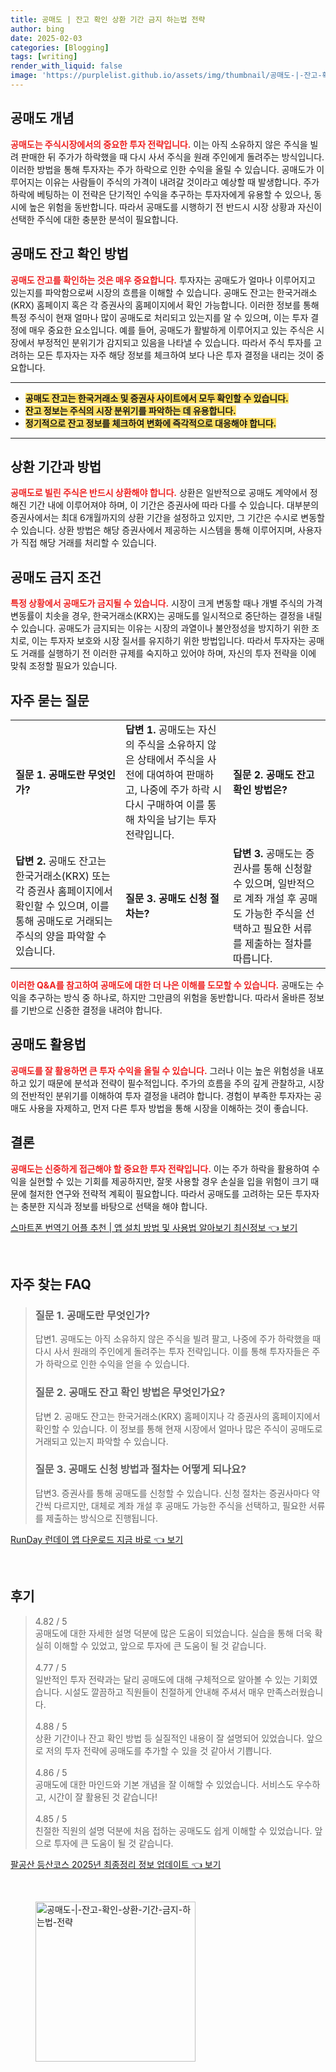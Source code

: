 ```yaml
---
title: 공매도 | 잔고 확인 상환 기간 금지 하는법 전략
author: bing
date: 2025-02-03
categories: [Blogging]
tags: [writing]
render_with_liquid: false
image: 'https://purplelist.github.io/assets/img/thumbnail/공매도-|-잔고-확인-상환-기간-금지-하는법-전략.webp'
---
```



<h2 id='공매도 개념'>공매도 개념</h2>

<p><b><span style="color: #ee2323;">공매도는 주식시장에서의 중요한 투자 전략입니다.</span></b> 이는 아직 소유하지 않은 주식을 빌려 판매한 뒤 주가가 하락했을 때 다시 사서 주식을 원래 주인에게 돌려주는 방식입니다. 이러한 방법을 통해 투자자는 주가 하락으로 인한 수익을 올릴 수 있습니다. 공매도가 이루어지는 이유는 사람들이 주식의 가격이 내려갈 것이라고 예상할 때 발생합니다. 주가 하락에 베팅하는 이 전략은 단기적인 수익을 추구하는 투자자에게 유용할 수 있으나, 동시에 높은 위험을 동반합니다. 따라서 공매도를 시행하기 전 반드시 시장 상황과 자신이 선택한 주식에 대한 충분한 분석이 필요합니다.</p>

<h2 id='공매도 잔고 확인 방법'>공매도 잔고 확인 방법</h2>

<p><b><span style="color: #ee2323;">공매도 잔고를 확인하는 것은 매우 중요합니다.</span></b> 투자자는 공매도가 얼마나 이루어지고 있는지를 파악함으로써 시장의 흐름을 이해할 수 있습니다. 공매도 잔고는 한국거래소(KRX) 홈페이지 혹은 각 증권사의 홈페이지에서 확인 가능합니다. 이러한 정보를 통해 특정 주식이 현재 얼마나 많이 공매도로 처리되고 있는지를 알 수 있으며, 이는 투자 결정에 매우 중요한 요소입니다. 예를 들어, 공매도가 활발하게 이루어지고 있는 주식은 시장에서 부정적인 분위기가 감지되고 있음을 나타낼 수 있습니다. 따라서 주식 투자를 고려하는 모든 투자자는 자주 해당 정보를 체크하여 보다 나은 투자 결정을 내리는 것이 중요합니다.</p>

<hr />

<ul>
    <li><b><span style="background-color: #ffe066;">공매도 잔고는 한국거래소 및 증권사 사이트에서 모두 확인할 수 있습니다.</span></b></li>
    <li><b><span style="background-color: #ffe066;">잔고 정보는 주식의 시장 분위기를 파악하는 데 유용합니다.</span></b></li>
    <li><b><span style="background-color: #ffe066;">정기적으로 잔고 정보를 체크하여 변화에 즉각적으로 대응해야 합니다.</span></b></li>
</ul>

<hr />

<h2 id='상환 기간과 방법'>상환 기간과 방법</h2>

<p><b><span style="color: #ee2323;">공매도로 빌린 주식은 반드시 상환해야 합니다.</span></b> 상환은 일반적으로 공매도 계약에서 정해진 기간 내에 이루어져야 하며, 이 기간은 증권사에 따라 다를 수 있습니다. 대부분의 증권사에서는 최대 6개월까지의 상환 기간을 설정하고 있지만, 그 기간은 수시로 변동할 수 있습니다. 상환 방법은 해당 증권사에서 제공하는 시스템을 통해 이루어지며, 사용자가 직접 해당 거래를 처리할 수 있습니다.</p>

<h2 id='공매도 금지 조건'>공매도 금지 조건</h2>

<p><b><span style="color: #ee2323;">특정 상황에서 공매도가 금지될 수 있습니다.</span></b> 시장이 크게 변동할 때나 개별 주식의 가격 변동률이 치솟을 경우, 한국거래소(KRX)는 공매도를 일시적으로 중단하는 결정을 내릴 수 있습니다. 공매도가 금지되는 이유는 시장의 과열이나 불안정성을 방지하기 위한 조치로, 이는 투자자 보호와 시장 질서를 유지하기 위한 방법입니다. 따라서 투자자는 공매도 거래를 실행하기 전 이러한 규제를 숙지하고 있어야 하며, 자신의 투자 전략을 이에 맞춰 조정할 필요가 있습니다.</p>

<h2 id='자주 묻는 질문'>자주 묻는 질문</h2>

<table>
    <tr>
        <td><b>질문 1. 공매도란 무엇인가?</b></td>
        <td><b>답변 1.</b> 공매도는 자신의 주식을 소유하지 않은 상태에서 주식을 사전에 대여하여 판매하고, 나중에 주가 하락 시 다시 구매하여 이를 통해 차익을 남기는 투자 전략입니다.</td>
        <td><b>질문 2. 공매도 잔고 확인 방법은?</b></td>
    </tr>
    <tr>
        <td><b>답변 2.</b> 공매도 잔고는 한국거래소(KRX) 또는 각 증권사 홈페이지에서 확인할 수 있으며, 이를 통해 공매도로 거래되는 주식의 양을 파악할 수 있습니다.</td>
        <td><b>질문 3. 공매도 신청 절차는?</b></td>
        <td><b>답변 3.</b> 공매도는 증권사를 통해 신청할 수 있으며, 일반적으로 계좌 개설 후 공매도 가능한 주식을 선택하고 필요한 서류를 제출하는 절차를 따릅니다.</td>
    </tr>
</table>

<p><b><span style="color: #ee2323;">이러한 Q&A를 참고하여 공매도에 대한 더 나은 이해를 도모할 수 있습니다.</span></b> 공매도는 수익을 추구하는 방식 중 하나로, 하지만 그만큼의 위험을 동반합니다. 따라서 올바른 정보를 기반으로 신중한 결정을 내려야 합니다.</p>

<h2 id='공매도 활용법'>공매도 활용법</h2>

<p><b><span style="color: #ee2323;">공매도를 잘 활용하면 큰 투자 수익을 올릴 수 있습니다.</span></b> 그러나 이는 높은 위험성을 내포하고 있기 때문에 분석과 전략이 필수적입니다. 주가의 흐름을 주의 깊게 관찰하고, 시장의 전반적인 분위기를 이해하여 투자 결정을 내려야 합니다. 경험이 부족한 투자자는 공매도 사용을 자제하고, 먼저 다른 투자 방법을 통해 시장을 이해하는 것이 좋습니다.</p>

<h2 id='결론'>결론</h2>

<p><b><span style="color: #ee2323;">공매도는 신중하게 접근해야 할 중요한 투자 전략입니다.</span></b> 이는 주가 하락을 활용하여 수익을 실현할 수 있는 기회를 제공하지만, 잘못 사용할 경우 손실을 입을 위험이 크기 때문에 철저한 연구와 전략적 계획이 필요합니다. 따라서 공매도를 고려하는 모든 투자자는 충분한 지식과 정보를 바탕으로 선택을 해야 합니다.</p>


<p><a class="click-button" title="스마트폰 번역기 어플 추천 | 앱 설치 방법 및 사용법 알아보기 최신정보" href="https://purplelist.github.io/posts/%EC%8A%A4%EB%A7%88%ED%8A%B8%ED%8F%B0-%EB%B2%88%EC%97%AD%EA%B8%B0-%EC%96%B4%ED%94%8C-%EC%B6%94%EC%B2%9C-%EC%95%B1-%EC%84%A4%EC%B9%98-%EB%B0%A9%EB%B2%95-%EB%B0%8F-%EC%82%AC%EC%9A%A9%EB%B2%95-%EC%95%8C%EC%95%84%EB%B3%B4%EA%B8%B0-%EC%B5%9C%EC%8B%A0%EC%A0%95%EB%B3%B4/" rel="dofollow">스마트폰 번역기 어플 추천 | 앱 설치 방법 및 사용법 알아보기 최신정보 👈 보기</a></p><br>
<h2 id='자주_찾는_FAQ'>자주 찾는 FAQ</h2>
<div itemscope="" itemtype="https://schema.org/FAQPage"> 
<blockquote> 
<div itemscope="" itemprop="mainEntity" itemtype="https://schema.org/Question"> 
<h3 itemprop="name">질문 1. 공매도란 무엇인가?</h3> 
<div itemscope="" itemprop="acceptedAnswer" itemtype="https://schema.org/Answer"> 
<span itemprop="text"> 
<p>답변1. 공매도는 아직 소유하지 않은 주식을 빌려 팔고, 나중에 주가 하락했을 때 다시 사서 원래의 주인에게 돌려주는 투자 전략입니다. 이를 통해 투자자들은 주가 하락으로 인한 수익을 얻을 수 있습니다.</p> 
</span> 
</div> 
</div> 

<div itemscope="" itemprop="mainEntity" itemtype="https://schema.org/Question"> 
<h3 itemprop="name">질문 2. 공매도 잔고 확인 방법은 무엇인가요?</h3> 
<div itemscope="" itemprop="acceptedAnswer" itemtype="https://schema.org/Answer"> 
<span itemprop="text"> 
<p>답변 2. 공매도 잔고는 한국거래소(KRX) 홈페이지나 각 증권사의 홈페이지에서 확인할 수 있습니다. 이 정보를 통해 현재 시장에서 얼마나 많은 주식이 공매도로 거래되고 있는지 파악할 수 있습니다.</p> 
</span> 
</div> 
</div> 

<div itemscope="" itemprop="mainEntity" itemtype="https://schema.org/Question"> 
<h3 itemprop="name">질문 3. 공매도 신청 방법과 절차는 어떻게 되나요?</h3> 
<div itemscope="" itemprop="acceptedAnswer" itemtype="https://schema.org/Answer"> 
<span itemprop="text"> 
<p>답변3. 증권사를 통해 공매도를 신청할 수 있습니다. 신청 절차는 증권사마다 약간씩 다르지만, 대체로 계좌 개설 후 공매도 가능한 주식을 선택하고, 필요한 서류를 제출하는 방식으로 진행됩니다.</p> 
</span> 
</div> 
</div> 
</blockquote> 
</div>
<p><a class="click-button" title="RunDay 런데이 앱 다운로드 지금 바로" href="https://purplelist.github.io/posts/RunDay-%EB%9F%B0%EB%8D%B0%EC%9D%B4-%EC%95%B1-%EB%8B%A4%EC%9A%B4%EB%A1%9C%EB%93%9C-%EC%A7%80%EA%B8%88-%EB%B0%94%EB%A1%9C/" rel="dofollow">RunDay 런데이 앱 다운로드 지금 바로 👈 보기</a></p><br>
<h2 id='후기'>후기</h2>
<div itemscope itemtype="https://schema.org/Product">
  <blockquote>
  <div itemprop="review" itemscope itemtype="https://schema.org/Review">
      <div itemprop="reviewRating" itemscope itemtype="https://schema.org/Rating"> <span itemprop="ratingValue">4.82</span> / <span itemprop="bestRating">5</span> </div>
      <span itemprop="reviewBody">공매도에 대한 자세한 설명 덕분에 많은 도움이 되었습니다. 실습을 통해 더욱 확실히 이해할 수 있었고, 앞으로 투자에 큰 도움이 될 것 같습니다.</span>
  </div>
  <br>
  <div itemprop="review" itemscope itemtype="https://schema.org/Review">
      <div itemprop="reviewRating" itemscope itemtype="https://schema.org/Rating"> <span itemprop="ratingValue">4.77</span> / <span itemprop="bestRating">5</span> </div>
      <span itemprop="reviewBody">일반적인 투자 전략과는 달리 공매도에 대해 구체적으로 알아볼 수 있는 기회였습니다. 시설도 깔끔하고 직원들이 친절하게 안내해 주셔서 매우 만족스러웠습니다.</span>
  </div>
  <br>
  <div itemprop="review" itemscope itemtype="https://schema.org/Review">
      <div itemprop="reviewRating" itemscope itemtype="https://schema.org/Rating"> <span itemprop="ratingValue">4.88</span> / <span itemprop="bestRating">5</span> </div>
      <span itemprop="reviewBody">상환 기간이나 잔고 확인 방법 등 실질적인 내용이 잘 설명되어 있었습니다. 앞으로 저의 투자 전략에 공매도를 추가할 수 있을 것 같아서 기쁩니다.</span>
  </div>
  <br>
  <div itemprop="review" itemscope itemtype="https://schema.org/Review">
      <div itemprop="reviewRating" itemscope itemtype="https://schema.org/Rating"> <span itemprop="ratingValue">4.86</span> / <span itemprop="bestRating">5</span> </div>
      <span itemprop="reviewBody">공매도에 대한 마인드와 기본 개념을 잘 이해할 수 있었습니다. 서비스도 우수하고, 시간이 잘 활용된 것 같습니다!</span>
  </div>
  <br>
  <div itemprop="review" itemscope itemtype="https://schema.org/Review">
      <div itemprop="reviewRating" itemscope itemtype="https://schema.org/Rating"> <span itemprop="ratingValue">4.85</span> / <span itemprop="bestRating">5</span> </div>
      <span itemprop="reviewBody">친절한 직원의 설명 덕분에 처음 접하는 공매도도 쉽게 이해할 수 있었습니다. 앞으로 투자에 큰 도움이 될 것 같습니다.</span>
  </div>
  </blockquote>
</div>
<p><a class="click-button" title="팔공산 등산코스 2025년 최종정리 정보 업데이트" href="https://purplelist.github.io/posts/%ED%8C%94%EA%B3%B5%EC%82%B0-%EB%93%B1%EC%82%B0%EC%BD%94%EC%8A%A4-2025%EB%85%84-%EC%B5%9C%EC%A2%85%EC%A0%95%EB%A6%AC-%EC%A0%95%EB%B3%B4-%EC%97%85%EB%8D%B0%EC%9D%B4%ED%8A%B8/" rel="dofollow">팔공산 등산코스 2025년 최종정리 정보 업데이트 👈 보기</a></p><br>
<figure class="image"><img src="https://purplelist.github.io/assets/img/thumbnail/공매도-|-잔고-확인-상환-기간-금지-하는법-전략.webp" alt="공매도-|-잔고-확인-상환-기간-금지-하는법-전략" width="256" height="256"></figure>